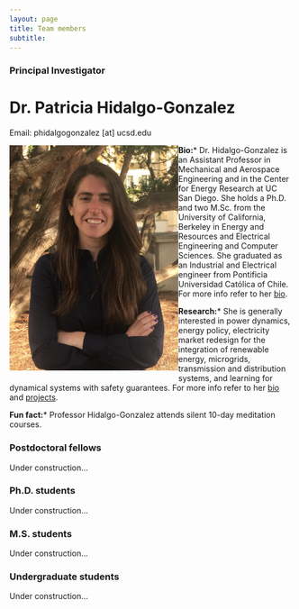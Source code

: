 ```yaml
---
layout: page
title: Team members
subtitle: 
---
```


### Principal Investigator

# Dr. Patricia Hidalgo-Gonzalez
Email: phidalgogonzalez [at] ucsd.edu

<img align="left" src="/assets/img/2019_Hidalgo-Gonzalez.png" width="300" style="padding-bottom: 10px;" style="padding-right: 10px;"/>

**Bio:*** Dr. Hidalgo-Gonzalez is an Assistant Professor in Mechanical and Aerospace Engineering and in 
the Center for Energy Research at UC San Diego. She holds a Ph.D. and two M.Sc. from the University of California, 
Berkeley in Energy and Resources and Electrical Engineering and Computer Sciences. 
She graduated as an Industrial and Electrical engineer from Pontificia Universidad 
Católica of Chile. For more info refer to her [bio](phg.md).

**Research:*** She is generally interested in power dynamics, energy policy, electricity market redesign for the integration 
of renewable energy, microgrids, transmission and distribution systems, and learning 
for dynamical systems with safety guarantees. For more info refer to her [bio](phg.md) and [projects](projects.md).

**Fun fact:*** Professor Hidalgo-Gonzalez attends silent 10-day meditation courses.


### Postdoctoral fellows

Under construction...


### Ph.D. students

Under construction...


### M.S. students

Under construction...

### Undergraduate students

Under construction...




